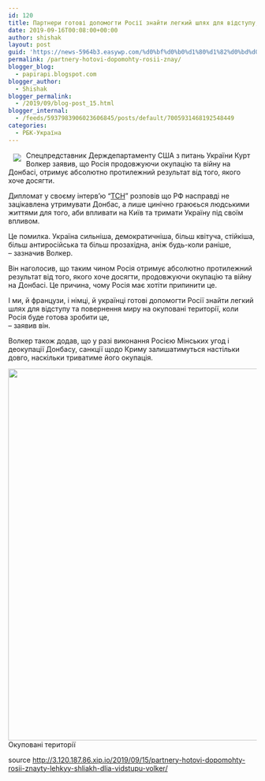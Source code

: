 ```yaml
---
id: 120
title: Партнери готові допомогти Росії знайти легкий шлях для відступу, – Волкер
date: 2019-09-16T00:08:00+00:00
author: shishak
layout: post
guid: 'https://news-5964b3.easywp.com/%d0%bf%d0%b0%d1%80%d1%82%d0%bd%d0%b5%d1%80%d0%b8-%d0%b3%d0%be%d1%82%d0%be%d0%b2%d1%96-%d0%b4%d0%be%d0%bf%d0%be%d0%bc%d0%be%d0%b3%d1%82%d0%b8-%d1%80%d0%be%d1%81%d1%96%d1%97-%d0%b7%d0%bd%d0%b0%d0%b9/'
permalink: /partnery-hotovi-dopomohty-rosii-znay/
blogger_blog:
  - papirapi.blogspot.com
blogger_author:
  - Shishak
blogger_permalink:
  - /2019/09/blog-post_15.html
blogger_internal:
  - /feeds/5937983906023606845/posts/default/7005931468192548449
categories:
  - РБК-Україна
---
```

<img align="left" vspace="5" hspace="10" src="https://24tv.ua/resources/photos/news/640_DIR/201909/1205862.jpg" /> Спецпредставник Держдепартаменту США з питань України Курт Волкер заявив, що Росія продовжуючи окупацію та війну на Донбасі, отримує абсолютно протилежний результат від того, якого хоче досягти.

Дипломат у своєму інтерв’ю “<a href="https://tsn.ua/interview/ssha-franciya-nimechchina-i-ukrayina-gotovi-dopomogti-rosiyi-znayti-legkiy-shlyah-dlya-vidstupu-1411452.html" target="_blank" rel="noopener noreferrer">ТСН</a>” розповів&nbsp;що РФ насправді не зацікавлена утримувати Донбас, а лише цинічно граюєься людськими життями для того, аби впливати на Київ та тримати Україну під своїм впливом.

Це помилка. Україна сильніша, демократичніша, більш квітуча, стійкіша, більш антиросійська та більш прозахідна, аніж будь-коли раніше,  
– зазначив&nbsp;Волкер.

Він наголосив, що таким чином Росія отримує абсолютно протилежний результат від того, якого хоче досягти, продовжуючи окупацію та війну на Донбасі. Це причина, чому Росія має хотіти припинити це.

І ми, й&nbsp;французи, і німці, й українці готові допомогти Росії знайти легкий шлях для відступу та повернення миру на окуповані території, коли Росія буде готова зробити це,  
– заявив він.

Волкер також додав, що у разі виконання Росією Мінських угод і деокупації Донбасу, санкції щодо Криму залишатимуться настільки довго, наскільки триватиме його окупація.

<a href="https://24tv.ua/resources/photos/news/201909/1205862_9446539.png?201909015816" target="_blank" rel="noopener noreferrer"><img alt="" src="https://24tv.ua/resources/photos/news/620_DIR/201909/1205862_9446539.png?201909015816" style="width: 640px;height: 754px" /></a>  
Окуповані території

source <http://3.120.187.86.xip.io/2019/09/15/partnery-hotovi-dopomohty-rosii-znayty-lehkyy-shliakh-dlia-vidstupu-volker/>